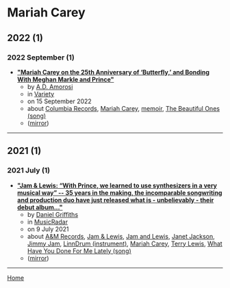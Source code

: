# Mariah Carey

## 2022 (1)

### 2022 September (1)

 - [**"Mariah Carey on the 25th Anniversary of ‘Butterfly,’ and Bonding With Meghan Markle and Prince"**](https://variety.com/2022/music/news/mariah-carey-butterfly-25-anniversary-meghan-markle-prince-1235373657/)
    - by [A.D. Amorosi](../../authors/a-d-amorosi/index.md)
    - in [Variety](../../publications/u-z/variety/index.md)
    - on 15 September 2022
    - about [Columbia Records](../../topics/columbia-records/index.md), [Mariah Carey](../../topics/mariah-carey/index.md), [memoir](../../topics/memoir/index.md), [The Beautiful Ones (song)](../../topics/song/the-beautiful-ones/index.md)
    - ([mirror](https://web.archive.org/web/*/https://variety.com/2022/music/news/mariah-carey-butterfly-25-anniversary-meghan-markle-prince-1235373657/))

----

## 2021 (1)

### 2021 July (1)

 - [**"Jam & Lewis: “With Prince, we learned to use synthesizers in a very musical way” -- 35 years in the making, the incomparable songwriting and production duo have just released what is - unbelievably - their debut album..."**](https://www.musicradar.com/news/jam-and-lewis-prince-synths)
    - by [Daniel Griffiths](../../authors/daniel-griffiths/index.md)
    - in [MusicRadar](../../publications/k-o/musicradar/index.md)
    - on 9 July 2021
    - about [A&M Records](../../topics/a-m-records/index.md), [Jam & Lewis](../../topics/jam-lewis/index.md), [Jam and Lewis](../../topics/jam-and-lewis/index.md), [Janet Jackson](../../topics/janet-jackson/index.md), [Jimmy Jam](../../topics/jimmy-jam/index.md), [LinnDrum (instrument)](../../topics/instrument/linndrum/index.md), [Mariah Carey](../../topics/mariah-carey/index.md), [Terry Lewis](../../topics/terry-lewis/index.md), [What Have You Done For Me Lately (song)](../../topics/song/what-have-you-done-for-me-lately/index.md)
    - ([mirror](https://web.archive.org/web/*/https://www.musicradar.com/news/jam-and-lewis-prince-synths))

----

[Home](../index.md)
